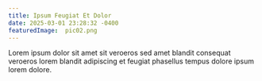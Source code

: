 ```yaml
---
title: Ipsum Feugiat Et Dolor
date: 2025-03-01 23:28:32 -0400
featuredImage:  pic02.png 
---
```


Lorem ipsum dolor sit amet sit veroeros sed amet blandit consequat veroeros lorem blandit adipiscing et feugiat phasellus tempus dolore ipsum lorem dolore.